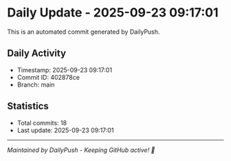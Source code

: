 # Daily Update - 2025-09-23 09:17:01

This is an automated commit generated by DailyPush.

## Daily Activity
- Timestamp: 2025-09-23 09:17:01
- Commit ID: 402878ce
- Branch: main

## Statistics
- Total commits: 18
- Last update: 2025-09-23 09:17:01

---
*Maintained by DailyPush - Keeping GitHub active! 🚀*
